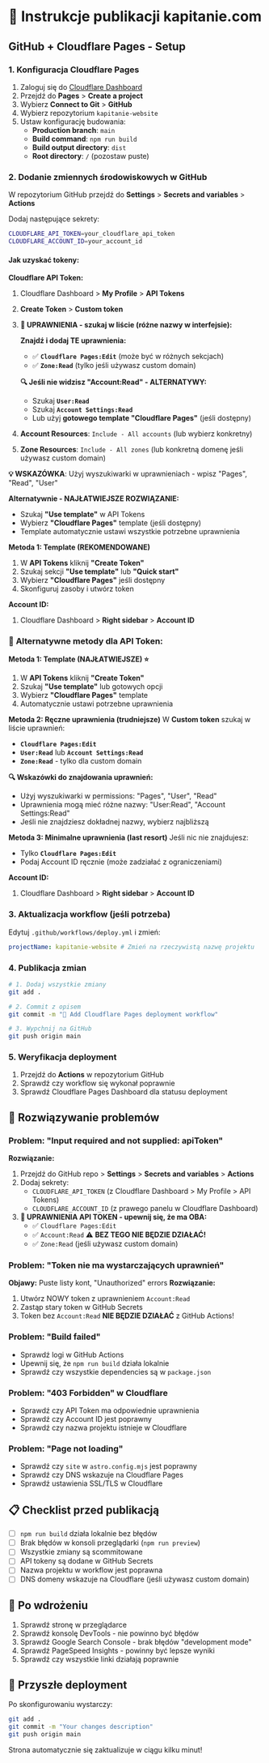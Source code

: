 # 🚀 Instrukcje publikacji kapitanie.com

## GitHub + Cloudflare Pages - Setup

### 1. **Konfiguracja Cloudflare Pages**

1. Zaloguj się do [Cloudflare Dashboard](https://dash.cloudflare.com/)
2. Przejdź do **Pages** > **Create a project**
3. Wybierz **Connect to Git** > **GitHub**
4. Wybierz repozytorium `kapitanie-website`
5. Ustaw konfigurację budowania:
   - **Production branch**: `main`
   - **Build command**: `npm run build`
   - **Build output directory**: `dist`
   - **Root directory**: `/` (pozostaw puste)

### 2. **Dodanie zmiennych środowiskowych w GitHub**

W repozytorium GitHub przejdź do **Settings** > **Secrets and variables** > **Actions**

Dodaj następujące sekrety:

```bash
CLOUDFLARE_API_TOKEN=your_cloudflare_api_token
CLOUDFLARE_ACCOUNT_ID=your_account_id
```

#### Jak uzyskać tokeny:

**Cloudflare API Token:**
1. Cloudflare Dashboard > **My Profile** > **API Tokens**
2. **Create Token** > **Custom token**
3. **🚨 UPRAWNIENIA - szukaj w liście (różne nazwy w interfejsie):**
   
   **Znajdź i dodaj TE uprawnienia:**
   - ✅ **`Cloudflare Pages:Edit`** (może być w różnych sekcjach)
   - ✅ **`Zone:Read`** (tylko jeśli używasz custom domain)
   
   **🔍 Jeśli nie widzisz "Account:Read" - ALTERNATYWY:**
   - Szukaj **`User:Read`** 
   - Szukaj **`Account Settings:Read`**
   - Lub użyj **gotowego template "Cloudflare Pages"** (jeśli dostępny)

4. **Account Resources**: `Include - All accounts` (lub wybierz konkretny)
5. **Zone Resources**: `Include - All zones` (lub konkretną domenę jeśli używasz custom domain)

**💡 WSKAZÓWKA**: Użyj wyszukiwarki w uprawnieniach - wpisz "Pages", "Read", "User"

**Alternatywnie - NAJŁATWIEJSZE ROZWIĄZANIE:**
- Szukaj **"Use template"** w API Tokens
- Wybierz **"Cloudflare Pages"** template (jeśli dostępny)
- Template automatycznie ustawi wszystkie potrzebne uprawnienia

**Metoda 1: Template (REKOMENDOWANE)**
1. W **API Tokens** kliknij **"Create Token"**
2. Szukaj sekcji **"Use template"** lub **"Quick start"**
3. Wybierz **"Cloudflare Pages"** jeśli dostępny
4. Skonfiguruj zasoby i utwórz token

**Account ID:**
1. Cloudflare Dashboard > **Right sidebar** > **Account ID**

### 📝 **Alternatywne metody dla API Token:**

**Metoda 1: Template (NAJŁATWIEJSZE) ⭐**
1. W **API Tokens** kliknij **"Create Token"**
2. Szukaj **"Use template"** lub gotowych opcji
3. Wybierz **"Cloudflare Pages"** template
4. Automatycznie ustawi potrzebne uprawnienia

**Metoda 2: Ręczne uprawnienia (trudniejsze)**
W **Custom token** szukaj w liście uprawnień:
- **`Cloudflare Pages:Edit`** 
- **`User:Read`** lub **`Account Settings:Read`** 
- **`Zone:Read`** - tylko dla custom domain

**🔍 Wskazówki do znajdowania uprawnień:**
- Użyj wyszukiwarki w permissions: "Pages", "User", "Read"
- Uprawnienia mogą mieć różne nazwy: "User:Read", "Account Settings:Read"
- Jeśli nie znajdziesz dokładnej nazwy, wybierz najbliższą

**Metoda 3: Minimalne uprawnienia (last resort)**
Jeśli nic nie znajdujesz:
- Tylko **`Cloudflare Pages:Edit`** 
- Podaj Account ID ręcznie (może zadziałać z ograniczeniami)

**Account ID:**
1. Cloudflare Dashboard > **Right sidebar** > **Account ID**

### 3. **Aktualizacja workflow (jeśli potrzeba)**

Edytuj `.github/workflows/deploy.yml` i zmień:
```yaml
projectName: kapitanie-website # Zmień na rzeczywistą nazwę projektu
```

### 4. **Publikacja zmian**

```bash
# 1. Dodaj wszystkie zmiany
git add .

# 2. Commit z opisem
git commit -m "🚀 Add Cloudflare Pages deployment workflow"

# 3. Wypchnij na GitHub
git push origin main
```

### 5. **Weryfikacja deployment**

1. Przejdź do **Actions** w repozytorium GitHub
2. Sprawdź czy workflow się wykonał poprawnie
3. Sprawdź Cloudflare Pages Dashboard dla statusu deployment

## 🔧 Rozwiązywanie problemów

### Problem: "Input required and not supplied: apiToken"
**Rozwiązanie:**
1. Przejdź do GitHub repo > **Settings** > **Secrets and variables** > **Actions**
2. Dodaj sekrety:
   - `CLOUDFLARE_API_TOKEN` (z Cloudflare Dashboard > My Profile > API Tokens)
   - `CLOUDFLARE_ACCOUNT_ID` (z prawego panelu w Cloudflare Dashboard)
3. **🚨 UPRAWNIENIA API TOKEN - upewnij się, że ma OBA:**
   - ✅ `Cloudflare Pages:Edit` 
   - ✅ `Account:Read` ⚠️ **BEZ TEGO NIE BĘDZIE DZIAŁAĆ!**
   - ✅ `Zone:Read` (jeśli używasz custom domain)

### Problem: "Token nie ma wystarczających uprawnień"
**Objawy:** Puste listy kont, "Unauthorized" errors
**Rozwiązanie:** 
1. Utwórz NOWY token z uprawnieniem `Account:Read`
2. Zastąp stary token w GitHub Secrets
3. Token bez `Account:Read` **NIE BĘDZIE DZIAŁAĆ** z GitHub Actions!

### Problem: "Build failed"
- Sprawdź logi w GitHub Actions
- Upewnij się, że `npm run build` działa lokalnie
- Sprawdź czy wszystkie dependencies są w `package.json`

### Problem: "403 Forbidden" w Cloudflare
- Sprawdź czy API Token ma odpowiednie uprawnienia
- Sprawdź czy Account ID jest poprawny
- Sprawdź czy nazwa projektu istnieje w Cloudflare

### Problem: "Page not loading"
- Sprawdź czy `site` w `astro.config.mjs` jest poprawny
- Sprawdź czy DNS wskazuje na Cloudflare Pages
- Sprawdź ustawienia SSL/TLS w Cloudflare

## 📋 Checklist przed publikacją

- [ ] `npm run build` działa lokalnie bez błędów
- [ ] Brak błędów w konsoli przeglądarki (`npm run preview`)
- [ ] Wszystkie zmiany są scommitowane
- [ ] API tokeny są dodane w GitHub Secrets
- [ ] Nazwa projektu w workflow jest poprawna
- [ ] DNS domeny wskazuje na Cloudflare (jeśli używasz custom domain)

## 🎯 Po wdrożeniu

1. Sprawdź stronę w przeglądarce
2. Sprawdź konsolę DevTools - nie powinno być błędów
3. Sprawdź Google Search Console - brak błędów "development mode"
4. Sprawdź PageSpeed Insights - powinny być lepsze wyniki
5. Sprawdź czy wszystkie linki działają poprawnie

## 🚀 Przyszłe deployment

Po skonfigurowaniu wystarczy:
```bash
git add .
git commit -m "Your changes description"
git push origin main
```

Strona automatycznie się zaktualizuje w ciągu kilku minut!

